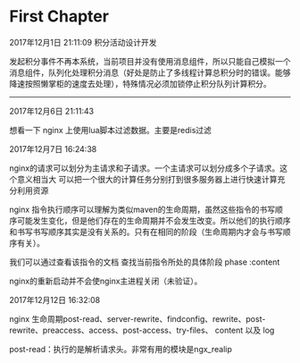 # First Chapter

2017年12月1日 21:11:09    积分活动设计开发

发起积分事件不再本系统，当前项目并没有使用消息组件，所以只能自己模拟一个消息组件，队列化处理积分消息（好处是防止了多线程计算总积分时的错误。能够降速按照懒掌柜的速度去处理），特殊情况必须加锁停止积分队列计算积分。

---

2017年12月6日 21:11:43

想看一下 nginx 上使用lua脚本过滤数据。主要是redis过滤

2017年12月7日 16:24:38

nginx的请求可以划分为主请求和子请求。一个主请求可以划分成多个子请求。这个意义相当大 可以把一个很大的计算任务分别打到很多服务器上进行快速计算充分利用资源

nginx 指令执行顺序可以理解为类似maven的生命周期，虽然这些指令的书写顺序可能发生变化，但是他们存在的生命周期并不会发生改变。所以他们的执行顺序和书写书写顺序其实是没有关系的。只有在相同的阶段（生命周期内才会与书写顺序有关）。

我们可以通过查看该指令的文档 查找当前指令所处的具体阶段 phase :content

nginx的重新启动并不会使nginx主进程关闭（未验证）。

2017年12月12日 16:32:08

nginx 生命周期post-read、server-rewrite、findconfig、rewrite、post-rewrite、preaccess、access、post-access、try-files、 content 以及 log

post-read：执行的是解析请求头。非常有用的模块是ngx\_realip

